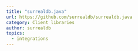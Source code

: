 ```yaml
---
title: "surrealdb.java"
url: https://github.com/surrealdb/surrealdb.java
category: Client libraries
author: surrealdb
topics:
  - integrations
---
```


